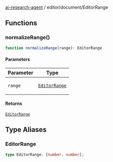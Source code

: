 [ai-research-agent](../../index.md) / editor/document/EditorRange

## Functions

### normalizeRange()

```ts
function normalizeRange(range): EditorRange
```

#### Parameters

<table>
<thead>
<tr>
<th>Parameter</th>
<th>Type</th>
</tr>
</thead>
<tbody>
<tr>
<td>

`range`

</td>
<td>

[`EditorRange`](EditorRange.md#editorrange)

</td>
</tr>
</tbody>
</table>

#### Returns

[`EditorRange`](EditorRange.md#editorrange)

## Type Aliases

### EditorRange

```ts
type EditorRange: [number, number];
```
